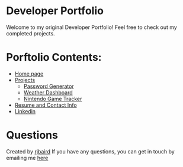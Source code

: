 
# Developer Portfolio
    
Welcome to my original Developer Portfolio! Feel free to check out my completed projects.

# Porftolio Contents:
- [Home page](https://rjbaird.github.io/Portfolio/index.html)
- [Projects](https://rjbaird.github.io/Portfolio/routes/project.html)
   - [Password Generator](https://rjbaird.github.io/PasswordGenerator/)
   - [Weather Dashboard](https://rjbaird.github.io/WeatherDashboard/)
   - [Nintendo Game Tracker](https://boiling-plains-43100.herokuapp.com/)
- [Resume and Contact Info](https://rjbaird.github.io/Portfolio/routes/resume.html)
- [Linkedin](https://www.linkedin.com/in/bairdryan/)

# Questions
Created by [rjbaird](https://github.com/rjbaird)
If you have any questions, you can get in touch by emailing me [here](mailto:ryanjohnbaird@gmail.com)

